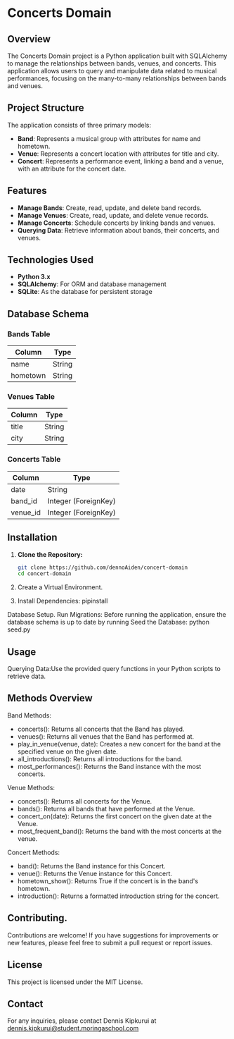 # Concerts Domain

## Overview
The Concerts Domain project is a Python application built with SQLAlchemy to manage the relationships between bands, venues, and concerts. This application allows users to query and manipulate data related to musical performances, focusing on the many-to-many relationships between bands and venues.

## Project Structure
The application consists of three primary models:
- **Band**: Represents a musical group with attributes for name and hometown.
- **Venue**: Represents a concert location with attributes for title and city.
- **Concert**: Represents a performance event, linking a band and a venue, with an attribute for the concert date.

## Features
- **Manage Bands**: Create, read, update, and delete band records.
- **Manage Venues**: Create, read, update, and delete venue records.
- **Manage Concerts**: Schedule concerts by linking bands and venues.
- **Querying Data**: Retrieve information about bands, their concerts, and venues.

## Technologies Used
- **Python 3.x**
- **SQLAlchemy**: For ORM and database management
- **SQLite**: As the database for persistent storage

## Database Schema
### Bands Table
| Column  | Type   |
|---------|--------|
| name    | String |
| hometown| String |

### Venues Table
| Column | Type   |
|--------|--------|
| title  | String |
| city   | String |

### Concerts Table
| Column    | Type   |
|-----------|--------|
| date      | String |
| band_id   | Integer (ForeignKey) |
| venue_id  | Integer (ForeignKey) |

## Installation

1. **Clone the Repository:**
   ```bash
   git clone https://github.com/dennoAiden/concert-domain
   cd concert-domain
2. Create a Virtual Environment.

3. Install Dependencies: pipinstall

Database Setup. Run Migrations: Before running the application, ensure the database schema is up to date by running
Seed the Database: python seed.py

## Usage
Querying Data:Use the provided query functions in your Python scripts to retrieve data.

## Methods Overview
Band Methods:
-  concerts(): Returns all concerts that the Band has played.
-  venues(): Returns all venues that the Band has performed at.
-  play_in_venue(venue, date): Creates a new concert for the band at the specified venue on the given date.
-  all_introductions(): Returns all introductions for the band.
-  most_performances(): Returns the Band instance with the most concerts.

Venue Methods:
-  concerts(): Returns all concerts for the Venue.
-  bands(): Returns all bands that have performed at the Venue.
-  concert_on(date): Returns the first concert on the given date at the Venue.
-  most_frequent_band(): Returns the band with the most concerts at the venue.

Concert Methods:
-  band(): Returns the Band instance for this Concert.
-  venue(): Returns the Venue instance for this Concert.
-  hometown_show(): Returns True if the concert is in the band's hometown.
-  introduction(): Returns a formatted introduction string for the concert.

## Contributing.
Contributions are welcome! If you have suggestions for improvements or new features, please feel free to submit a pull request or report issues.

## License
This project is licensed under the MIT License.

## Contact
For any inquiries, please contact Dennis Kipkurui at dennis.kipkurui@student.moringaschool.com








